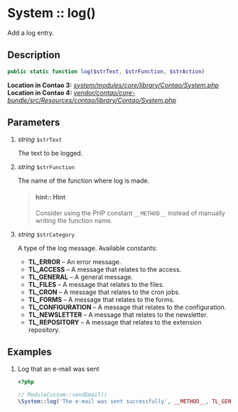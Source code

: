 
# System :: log()

Add a log entry.


## Description

```php
public static function log($strText, $strFunction, $strAction)
```

**Location in Contao 3:** [*system/modules/core/library/Contao/System.php*][contao3]<br>
**Location in Contao 4:** [*vendor/contao/core-bundle/src/Resources/contao/library/Contao/System.php*][contao4]


## Parameters

1. *string* `$strText`

    The text to be logged.

2. *string* `$strFunction`

    The name of the function where log is made.
    
    > #### hint:: Hint
    > Consider using the PHP constant `__METHOD__`
    > instead of manually writing the function name.

3. *string* `$strCategory`

    A type of the log message. Available constants:
    
    - **TL_ERROR** – An error message.
    - **TL_ACCESS** – A message that relates to the access.
    - **TL_GENERAL** – A general message.
    - **TL_FILES** – A message that relates to the files.
    - **TL_CRON** – A message that relates to the cron jobs.
    - **TL_FORMS** – A message that relates to the forms.
    - **TL_CONFIGURATION** – A message that relates to the configuration.
    - **TL_NEWSLETTER** – A message that relates to the newsletter.
    - **TL_REPOSITORY** – A message that relates to the extension repository.
    

## Examples

1. Log that an e-mail was sent

    ```php
    <?php

    // ModuleCustom::sendEmail()
    \System::log('The e-mail was sent successfully', __METHOD__, TL_GENERAL);
    ```


[contao3]: https://github.com/contao/core/blob/3.5.0/system/modules/core/library/Contao/System.php#L167-L199
[contao4]: https://github.com/contao/core-bundle/blob/4.0.0/src/Resources/contao/library/Contao/System.php#L202-L234
